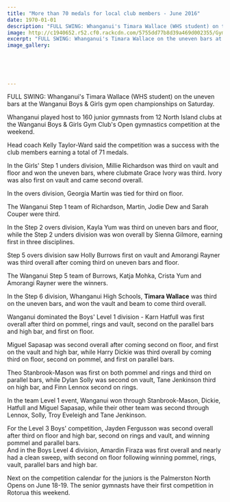 ```yaml
---
title: "More than 70 medals for local club members - June 2016"
date: 1970-01-01
description: "FULL SWING: Whanganui's Timara Wallace (WHS student) on the uneven bars at the Wanganui Boys & Girls gym open championships on Saturday, Wanganui Chronicle article on 3/6/16..."
image: http://c1940652.r52.cf0.rackcdn.com/5755dd77b8d39a469d002355/Gymnastics-Timara-Wallace-BG-gym-open-champs-on-4.6.16.jpg
excerpt: "FULL SWING: Whanganui's Timara Wallace on the uneven bars at the Wanganui Boys & Girls gym open championships on Saturday."
image_gallery:
    
    
    
    
    
---
```


<p><span>FULL SWING: Whanganui's Timara Wallace (WHS student) on the uneven bars at the Wanganui Boys &amp; Girls gym open championships on Saturday.</span></p>
<p>Whanganui played host to 160 junior gymnasts from 12 North Island clubs at the Wanganui Boys &amp; Girls Gym Club's Open gymnastics competition at the weekend.</p>
<p>Head coach Kelly Taylor-Ward said the competition was a success with the club members earning a total of 71 medals.</p>
<p>In the Girls' Step 1 unders division, Millie Richardson was third on vault and floor and won the uneven bars, where clubmate Grace Ivory was third. Ivory was also first on vault and came second overall.</p>
<p>In the overs division, Georgia Martin was tied for third on floor.</p>
<p>The Wanganui Step 1 team of Richardson, Martin, Jodie Dew and Sarah Couper were third.</p>
<p>In the Step 2 overs division, Kayla Yum was third on uneven bars and floor, while the Step 2 unders division was won overall by Sienna Gilmore, earning first in three disciplines.</p>
<p>Step 5 overs division saw Holly Burrows first on vault and Amorangi Rayner was third overall after coming third on uneven bars and floor.</p>
<p>The Wanganui Step 5 team of Burrows, Katja Mohka, Crista Yum and Amorangi Rayner were the winners.</p>
<p>In the Step 6 division, Whanganui High Schools, <strong>Timara Wallace</strong> was third on the uneven bars, and won the vault and beam to come third overall.</p>
<p>Wanganui dominated the Boys' Level 1 division - Karn Hatfull was first overall after third on pommel, rings and vault, second on the parallel bars and high bar, and first on floor.</p>
<p>Miguel Sapasap was second overall after coming second on floor, and first on the vault and high bar, while Harry Dickie was third overall by coming third on floor, second on pommel, and first on parallel bars.</p>
<p>Theo Stanbrook-Mason was first on both pommel and rings and third on parallel bars, while Dylan Solly was second on vault, Tane Jenkinson third on high bar, and Finn Lennox second on rings.</p>
<p>In the team Level 1 event, Wanganui won through Stanbrook-Mason, Dickie, Hatfull and Miguel Sapasap, while their other team was second through Lennox, Solly, Troy Eveleigh and Tane Jenkinson.</p>
<p>For the Level 3 Boys' competition, Jayden Fergusson was second overall after third on floor and high bar, second on rings and vault, and winning pommel and parallel bars.<br />And in the Boys Level 4 division, Amardin Firaza was first overall and nearly had a clean sweep, with second on floor following winning pommel, rings, vault, parallel bars and high bar.</p>
<p>Next on the competition calendar for the juniors is the Palmerston North Opens on June 18-19. The senior gymnasts have their first competition in Rotorua this weekend.</p>

